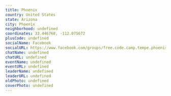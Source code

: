 ```yaml
---
title: Phoenix
country: United States
state: Arizona
city: Phoenix
neighborhood: undefined
coordinates: 33.446768, -112.075672
plusCode: undefined
socialName: Facebook
socialURL: https://www.facebook.com/groups/free.code.camp.tempe.phoenix.scottsdale
chatName: undefined
chatURL: undefined
eventName: undefined
eventURL: undefined
leaderName: undefined
leaderURL: undefined
oldPhoto: undefined
coverPhoto: undefined
---
```

